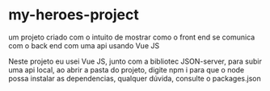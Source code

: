 # my-heroes-project
um projeto criado com o intuito de mostrar como o front end se comunica com o back end com uma api usando Vue JS

Neste projeto eu usei Vue JS, junto com a bibliotec JSON-server, para subir uma api local, ao abrir a pasta do projeto, digite npm i para que o node possa instalar as dependencias, qualquer dúvida, consulte o packages.json
